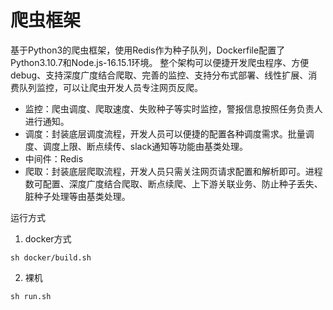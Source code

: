# 爬虫框架

基于Python3的爬虫框架，使用Redis作为种子队列，Dockerfile配置了Python3.10.7和Node.js-16.15.1环境。
整个架构可以便捷开发爬虫程序、方便debug、支持深度广度结合爬取、完善的监控、支持分布式部署、线性扩展、消费队列监控，可以让爬虫开发人员专注网页反爬。

- 监控：爬虫调度、爬取速度、失败种子等实时监控，警报信息按照任务负责人进行通知。
- 调度：封装底层调度流程，开发人员可以便捷的配置各种调度需求。批量调度、调度上限、断点续传、slack通知等功能由基类处理。
- 中间件：Redis
- 爬取：封装底层爬取流程，开发人员只需关注网页请求配置和解析即可。进程数可配置、深度广度结合爬取、断点续爬、上下游关联业务、防止种子丢失、脏种子处理等由基类处理。

运行方式
1. docker方式
```shell
sh docker/build.sh
```
2. 裸机
```shell
sh run.sh
```